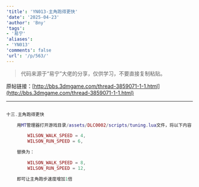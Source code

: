 ```yaml
---
'title': 'YN013-主角跑得更快'
'date': '2025-04-23'
'author': 'Bny'
'tags':
- '易宁'
'aliases':
- 'YN013'
'comments': false
'url': '/p/563/'
---
```


> 代码来源于“易宁”大佬的分享，仅供学习，不要直接复制粘贴。

原帖链接：[http://bbs.3dmgame.com/thread-3859071-1-1.html](http://bbs.3dmgame.com/thread-3859071-1-1.html)

---

```lua  

十三.主角跑得更快

	用MT管理器打开游戏目录/assets/DLC0002/scripts/tuning.lua文件，将以下内容：

		WILSON_WALK_SPEED = 4,
		WILSON_RUN_SPEED = 6,

	替换为：

		WILSON_WALK_SPEED = 8,
		WILSON_RUN_SPEED = 12,

	即可让主角跑步速度增加1倍

```  

